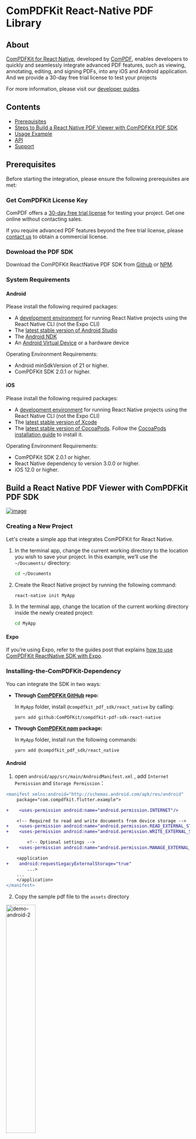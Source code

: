 # ComPDFKit React-Native PDF Library

## About

[ComPDFKit for React Native](https://www.compdf.com/react-native), developed by [ComPDF](https://www.compdf.com/), enables developers to quickly and seamlessly integrate advanced PDF features, such as viewing, annotating, editing, and signing PDFs, into any iOS and Android application. And we provide a 30-day free trial license to test your projects

For more information, please visit our [developer guides](https://www.compdf.com/guides/pdf-sdk/react-native/requirements).


## Contents

- [Prerequisites](#prerequisites)
- [Steps to Build a React Native PDF Viewer with ComPDFKit PDF SDK](#steps-to-build-a-react-native-pdf-viewer-with-compdfkit-pdf-sdk)
- [Usage Example](#usage-example)
- [API](#api)
- [Support](#support)

## Prerequisites

Before starting the integration, please ensure the following prerequisites are met:

### Get ComPDFKit License Key

ComPDF offers a [30-day free trial license](https://www.compdf.com/pricing) for testing your project. Get one online without contacting sales.

If you require advanced PDF features beyond the free trial license, please [contact us](https://www.compdf.com/contact-sales) to obtain a commercial license.


### Download the PDF SDK

Download the ComPDFKit ReactNative PDF SDK from [Github](https://github.com/ComPDFKit/compdfkit-pdf-sdk-android) or [NPM](https://www.npmjs.com/package/@compdfkit_pdf_sdk/react_native).

### System Requirements

#### Android

Please install the following required packages:

- A [development environment](https://reactnative.dev/docs/environment-setup) for running React Native projects using the React Native CLI (not the Expo CLI)
- The [latest stable version of Android Studio](https://developer.android.com/studio)
- The [Android NDK](Android%20NDK)
- An [Android Virtual Device](https://developer.android.com/studio/run/managing-avds.html) or a hardware device

Operating Environment Requirements:

- Android minSdkVersion of 21 or higher.
- ComPDFKit SDK 2.0.1 or higher.

#### iOS

Please install the following required packages:

- A [development environment](https://reactnative.dev/docs/environment-setup) for running React Native projects using the React Native CLI (not the Expo CLI)
- The [latest stable version of Xcode](https://apps.apple.com/us/app/xcode/id497799835?mt=12)
- The [latest stable version of CocoaPods](https://github.com/CocoaPods/CocoaPods/releases). Follow the [CocoaPods installation guide](https://guides.cocoapods.org/using/getting-started.html#installation) to install it.

Operating Environment Requirements:

- ComPDFKit SDK 2.0.1 or higher.
- React Native dependency to version 3.0.0 or higher.
- iOS 12.0 or higher.

## Build a React Native PDF Viewer with ComPDFKit PDF SDK

[![image](https://img.youtube.com/vi/2ug2nPkuOy4/maxresdefault.jpg)](https://youtu.be/2ug2nPkuOy4)

### Creating a New Project

Let's create a simple app that integrates ComPDFKit for React Native.

1. In the terminal app, change the current working directory to the location you wish to save your project. In this example, we’ll use the `~/Documents/` directory:

   ```bash
   cd ~/Documents
   ```
2. Create the React Native project by running the following command:

   ```bash
   react-native init MyApp
   ```
3. In the terminal app, change the location of the current working directory inside the newly created project:

   ```bash
   cd MyApp
   ```

#### Expo

If you’re using Expo, refer to the guides post that explains [how to use ComPDFKit ReactNative SDK with Expo](https://www.compdf.com/guides/pdf-sdk/react-native/how-to-use-compdfkit-react-native-sdk-with-expo).

### Installing-the-ComPDFKit-Dependency

You can integrate the SDK in two ways:

* **Through [ComPDFKit GitHub](https://github.com/ComPDFKit/compdfkit-pdf-sdk-react-native) repo:**

  In `MyApp` folder, install `@compdfkit_pdf_sdk/react_native` by calling:

  ```shell
  yarn add github:ComPDFKit/compdfkit-pdf-sdk-react-native
  ```
* **Through [ComPDFKit npm](https://www.npmjs.com/package/@compdfkit_pdf_sdk/react_native) package:**

  In `MyApp` folder, install run the following commands:

  ```
  yarn add @compdfkit_pdf_sdk/react_native
  ```

#### Android

1. open  `android/app/src/main/AndroidManifest.xml` , add  `Internet Permission` and `Storage Permission`：

```diff
<manifest xmlns:android="http://schemas.android.com/apk/res/android"
    package="com.compdfkit.flutter.example">

+    <uses-permission android:name="android.permission.INTERNET"/>

    <!-- Required to read and write documents from device storage -->
+    <uses-permission android:name="android.permission.READ_EXTERNAL_STORAGE"/>
+    <uses-permission android:name="android.permission.WRITE_EXTERNAL_STORAGE"/>

		<!-- Optional settings -->
+    <uses-permission android:name="android.permission.MANAGE_EXTERNAL_STORAGE" />

    <application
+    android:requestLegacyExternalStorage="true"
        ...>
	...
    </application>
</manifest>
```

2. Copy the sample pdf file to the `assets` directory

<img src="./screenshots/demo-android-2.png" alt="demo-android-2" width="40%" />

2. Replace `App.js` (or `App.tsx`) with what is shown for [Usage-Example](#Usage-Example)
3. Finally in the root project directory, run `react-native run-android`.

#### iOS

1. Open your project’s Podfile in a text editor:

```bash
open ios/Podfile
```

2. Add the following line to the `target 'MyApp' do ... end` block:

```diff
target 'MyApp' do
    # ...
+  pod "ComPDFKit", podspec:'https://file.compdf.com/cocoapods/ios/compdfkit_pdf_sdk/2.4.6/ComPDFKit.podspec'
+  pod "ComPDFKit_Tools", podspec:'https://file.compdf.com/cocoapods/ios/compdfkit_pdf_sdk/2.4.6/ComPDFKit_Tools.podspec'
    # ...
end
```

**Note:** If SSL network requests fail to download the `ComPDFKit` library when you run `pod install`, you can use the following method instead.

```diff
target 'MyApp' do
    # ...
+  pod 'ComPDFKit', :git => 'https://github.com/ComPDFKit/compdfkit-pdf-sdk-ios-swift.git', :tag => '2.4.6'
+  pod 'ComPDFKit_Tools', :git => 'https://github.com/ComPDFKit/compdfkit-pdf-sdk-ios-swift.git', :tag => '2.4.6'
    # ...
end
```

3. In the `ios` folder, run `pod install`.
4. Open your project’s Workspace in Xcode:

   ```bash
   open ios/MyApp.xcworkspace
   ```

   Make sure the deployment target is set to 12.0 or higher:

   ![1-1](./screenshots/1-1.png)
5. Add the PDF document you want to display to your application by dragging it into your project. On the dialog that’s displayed, select Finish to accept the default integration options. You can use **"PDF_Document.pdf"** as an example.

   <img src="./screenshots/1-7.png" style="zoom:50%;" />

```
<key>NSCameraUsageDescription</key>
<string>Your consent is required before you could access the function.</string>

<key>NSMicrophoneUsageDescription</key>
<string>Your consent is required before you could access the function.</string>

<key>NSPhotoLibraryAddUsageDescription</key>
<string>Your consent is required before you could access the function.</string>

<key>NSPhotoLibraryUsageDescription</key>
<string>Your consent is required before you could access the function.</string>

<key>NSAppTransportSecurity</key>
<dict>
<key>NSAllowsArbitraryLoads</key>
<true/>
</dict>
```

3. Replace `App.js` (or `App.tsx`) with what is shown for [Usage-Example](#Usage-Example)
4. Finally in the root project directory, run `react-native run-ios`.

### Apply the License Key

If you haven't get a license key, please check out [how to obtain a license key](/guides/pdf-sdk/react-native/requirements).

ComPDFKit PDF SDK currently supports two authentication methods to verify license keys: online authentication and offline authentication.

*Learn about:* 

*[What is the authentication mechanism of ComPDFKit's license?](https://www.compdf.com/faq/authentication-mechanism-of-compdfkit-license)*

*[What are the differences between Online Authentication and Offline Authentication?](https://www.compdf.com/faq/the-differences-between-online-authentication-and-offline-authentication)*

Accurately obtaining the license key is crucial for the application of the license.

**Android**

1. In the email you received, locate the `XML` file containing the license key.

2. Copy the `license_key_rn.xml` file into the following directory:`android/app/src/main/assets/`

<img src="./screenshots/guides_rn_2.4_1.png" style="zoom:50%;" />

3. Initialize the SDK:

```tsx
ComPDFKit.initWithPath('assets://license_key_rn.xml');
```

**iOS**

1. Use Xcode to copy the `license_key_rn.xml`file into your project’s` ios/`directory.

<img src="./screenshots/guides_rn_2.4_2.png" style="zoom:50%;" />

2. Initialize the SDK:

```tsx
// Copy the license_key_rn_ios.xml file into your iOS project directory (or a readable location):
ComPDFKit.initWithPath('license_key_rn.xml');
```

**Alternative Method**

You can also store the License file in the device’s local storage and initialize the SDK using its file path:

```tsx
// Obtain the License file through the local storage path of the device for initialization
ComPDFKit.initWithPath('/data/data/0/your_packages/files/license_key_rn.xml');
```



## Usage-Example

After installing from NPM or GitHub, replace `App.tsx` with the following code.

Make sure to follow the above steps to copy the sample document into your Android or iOS project.

Here is the sample code for `App.tsx`:

```tsx
/**
 * Copyright © 2014-2025 PDF Technologies, Inc. All Rights Reserved.
 *
 * THIS SOURCE CODE AND ANY ACCOMPANYING DOCUMENTATION ARE PROTECTED BY INTERNATIONAL COPYRIGHT LAW
 * AND MAY NOT BE RESOLD OR REDISTRIBUTED. USAGE IS BOUND TO THE ComPDFKit LICENSE AGREEMENT.
 * UNAUTHORIZED REPRODUCTION OR DISTRIBUTION IS SUBJECT TO CIVIL AND CRIMINAL PENALTIES.
 * This notice may not be removed from this file.
 */

import React, { Component } from 'react';
import {
  SafeAreaView
} from 'react-native';
import { ComPDFKit, CPDFReaderView } from '@compdfkit_pdf_sdk/react_native';
import { Platform } from 'react-native';

type Props = {};

export default class App extends Component<Props> {

  state = {
    versionCode: ''
  }

  constructor(props: Props) {
    super(props)
    this.initialize()
    this.getVersionCode()
  }

  async getVersionCode() {
    // Get the version code of ComPDFKit SDK
    var version = await ComPDFKit.getVersionCode()
    this.setState({
      versionCode: version
    })
  }

  async initialize() {
    // use license file
    var result = await ComPDFKit.initWithPath(Platform.OS == "android" ? "assets://license_key_rn.xml" : "license_key_rn.xml")
    console.log("ComPDFKitRN", "init_:", result)
  }

  /**
     * Open the sample document embedded in Android or iOS project.
     */
  openSample() {
    var samplePDF: string = Platform.OS == 'android' ? 'file:///android_asset/PDF_Document.pdf' : 'PDF_Document.pdf'
    // We provide default UI and PDF property related configurations here, you can modify configuration options according to your needs.
    var config = ComPDFKit.getDefaultConfig({

    })
    ComPDFKit.openDocument(samplePDF, '', config)
  }

  samplePDF = Platform.OS === 'android'
  ? 'file:///android_asset/PDF_Document.pdf'
  : 'PDF_Document.pdf';

  const onPageChanged = (pageIndex : number) =>{
    // console.log('ComPDFKitRN --- onPageChanged:', pageIndex);
  }

  const saveDocument = () => {
    console.log('ComPDFKitRN saveDocument');
  }

  render() {
    return (
      <SafeAreaView style={{ flex: 1 }}>
        <CPDFReaderView
          document={this.samplePDF}
          onPageChanged={onPageChanged}
          saveDocument={saveDocument}
          configuration={ComPDFKit.getDefaultConfig({})}
          style={{ flex: 1 }}
          />
      </SafeAreaView>
    );
  }
}
```

* (Android) For local storage file path:

```tsx
document = '/storage/emulated/0/Download/PDF_document.pdf'
```

* (Android) For content Uri:

```tsx
document = 'content://...'
```

* (Android) For assets path:

```tsx
document = "file:///android_asset/..."
```

* (iOS) For app bundle file path:

```tsx
document = "document.pdf"
```

* (iOS) for URL path:

```tsx
document = "file://xxxx/document.pdf"
```

### Configuration

When rendering a PDF view using the `ComPDFKit.openDocument` method or the `CPDFReaderView` UI component , you have the flexibility to enable or disable certain features or adjust default attribute values for PDF annotations, forms, and more through the `CPDFConfiguration` settings.

For your convenience, you can obtain default attribute values by using the `ComPDFKit.getDefaultConfig({})` method.

The following example demonstrates the configuration settings for some aspects. For more detailed configuration options, refer to [CONFIGURATION](./CONFIGURATION.md) for further information.

1. Set the initial display mode and the list of available modes. The following code shows enabling only the viewer mode and annotations mode:

```tsx
import { ComPDFKit, CPDFViewMode } from '@compdfkit_pdf_sdk/react_native';

var config = ComPDFKit.getDefaultConfig({
  modeConfig:{
    initialViewMode: CPDFViewMode.VIEWER,
    availableViewModes: [
      CPDFViewMode.VIEWER,
      CPDFViewMode.ANNOTATIONS
    ]
  }
})

// Use in Modal View
ComPDFKit.openDocument(samplePDF, '', config)

// Use in UI components
<CPDFReaderView
	document={this.samplePDF}
	configuration={config}
	style={{ flex: 1 }}
/>
```

2. Set the list of enabled annotation types and default annotation attribute values. For example, enable only highlight annotations and set the color and transparency for highlight annotations:

```tsx
import { ComPDFKit, CPDFAnnotationType, CPDFConfigTool } from '@compdfkit_pdf_sdk/react_native';

var config = ComPDFKit.getDefaultConfig({
  annotationsConfig: {
    availableType: [
      CPDFAnnotationType.NOTE
    ],
    availableTools: [
      CPDFConfigTool.SETTING,
      CPDFConfigTool.UNDO,
      CPDFConfigTool.REDO,
    ],
    initAttribute: {
      note: {
        color: '#1460F3',
        alpha: 255
      }
    }
  }
})

// Use in Modal View
ComPDFKit.openDocument(samplePDF, '', config)

// Use in UI components
<CPDFReaderView
	document={this.samplePDF}
	configuration={config}
	style={{ flex: 1 }}
/>
```

3. Set the display mode and page flipping direction:

```tsx
import { ComPDFKit, CPDFDisplayMode } from '@compdfkit_pdf_sdk/react_native';

var config = ComPDFKit.getDefaultConfig({
  readerViewConfig: {
    displayMode: CPDFDisplayMode.DOUBLE_PAGE,
    verticalMode: false
  }
})
// Use in Modal View
ComPDFKit.openDocument(samplePDF, '', config)

// Use in UI components
<CPDFReaderView
	document={this.samplePDF}
	configuration={config}
	style={{ flex: 1 }}
/>
```

## **API**

APIs are available on the [API](API.md)

## Support

[ComPDFKit](https://www.compdf.com/) has a professional R&D team that produces comprehensive technical documentation and guides to help developers. Also, you can get an immediate response when reporting your problems to our support team.

- For detailed information, please visit our [Guides](https://www.compdf.com/guides/pdf-sdk/react-native/overview) page.
- Stay updated with the latest improvements through our [Changelog](https://www.compdf.com/pdf-sdk/changelog-react-native).
- For technical assistance, please reach out to our [Technical Support](https://www.compdf.com/support).
- To get more details and an accurate quote, please contact our [Sales Team](https://compdf.com/contact-us).

Thanks for reading
The [ComPDF](https://www.compdf.com/) Team
